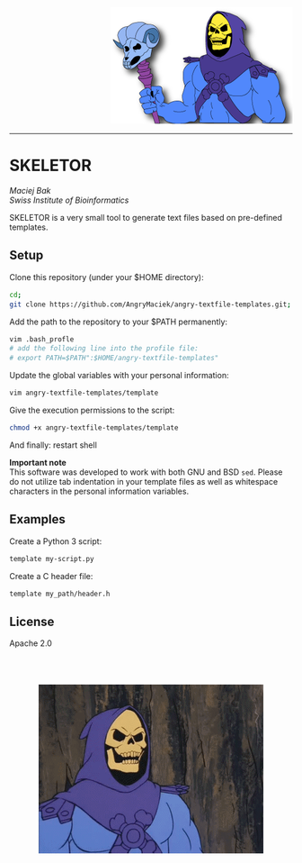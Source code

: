 <p align="right">
  <img src="img/icon.png" alt="skeletor">
</p>

---
# SKELETOR

*Maciej Bak  
Swiss Institute of Bioinformatics*

SKELETOR is a very small tool to generate text files based on pre-defined templates.

## Setup

Clone this repository (under your $HOME directory):
```bash
cd;
git clone https://github.com/AngryMaciek/angry-textfile-templates.git;
```

Add the path to the repository to your $PATH permanently:
```bash
vim .bash_profle
# add the following line into the profile file:
# export PATH=$PATH":$HOME/angry-textfile-templates"
```
Update the global variables with your personal information:
```bash
vim angry-textfile-templates/template
```

Give the execution permissions to the script:
```bash
chmod +x angry-textfile-templates/template
```

And finally: restart shell


**Important note**  
This software was developed to work with both GNU and BSD `sed`.
Please do not utilize tab indentation in your template files as
well as whitespace characters
in the personal information variables.

## Examples

Create a Python 3 script:
```bash
template my-script.py
```

Create a C header file:
```bash
template my_path/header.h
```

## License

Apache 2.0

<p align="center">
  <br>
  <br>
  <br>
  <img src="img/exit.gif" alt="skeletor">
</p>
